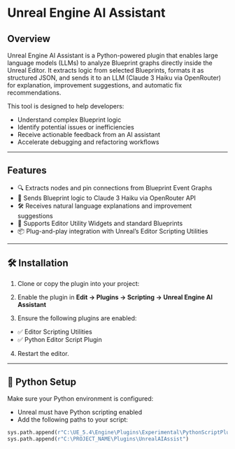 # Unreal Engine AI Assistant

## Overview

Unreal Engine AI Assistant is a Python-powered plugin that enables large language models (LLMs) to analyze Blueprint graphs directly inside the Unreal Editor. It extracts logic from selected Blueprints, formats it as structured JSON, and sends it to an LLM (Claude 3 Haiku via OpenRouter) for explanation, improvement suggestions, and automatic fix recommendations.

This tool is designed to help developers:
- Understand complex Blueprint logic
- Identify potential issues or inefficiencies
- Receive actionable feedback from an AI assistant
- Accelerate debugging and refactoring workflows

---

## Features

- 🔍 Extracts nodes and pin connections from Blueprint Event Graphs
- 🧠 Sends Blueprint logic to Claude 3 Haiku via OpenRouter API
- 🛠️ Receives natural language explanations and improvement suggestions
- 🧩 Supports Editor Utility Widgets and standard Blueprints
- 📦 Plug-and-play integration with Unreal’s Editor Scripting Utilities

---

## 🛠️ Installation

1. Clone or copy the plugin into your project:
2. Enable the plugin in **Edit → Plugins → Scripting → Unreal Engine AI Assistant**

3. Ensure the following plugins are enabled:
- ✅ Editor Scripting Utilities
- ✅ Python Editor Script Plugin

4. Restart the editor.

---

## 🐍 Python Setup

Make sure your Python environment is configured:

- Unreal must have Python scripting enabled
- Add the following paths to your script:
```python
sys.path.append(r"C:\UE_5.4\Engine\Plugins\Experimental\PythonScriptPlugin\Content\Python")
sys.path.append(r"C:\PROJECT_NAME\Plugins\UnrealAIAssist")

